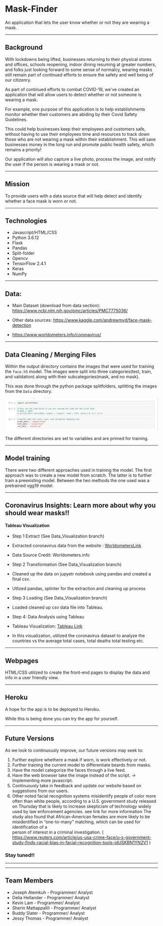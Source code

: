 # Mask-Finder
An application that lets the user know whether or not they are wearing a mask.

---------------------------------
## Background

With lockdowns being lifted, businesses returning to their physical stores and offices, schools reopening, indoor dining resuming at greater numbers, and folks just looking forward to some sense of normalcy, wearing masks still remain part of continued efforts to ensure the safety and well being of our citizenry. 

As part of continued efforts to combat COVID-19, we've created an application that will allow users to detect whether or not someone is wearing a mask. 

For example, one purpose of this application is to help establishments monitor whether their customers are abiding by their Covid Safety Guidelines. 

This could help businesses keep their employees and customers safe, without having to use their employees time and resources to track down those who are not wearing a mask within their establishment.  This will save businesses money in the long run and promote public health safety, which remains a priority! 

Our application will also capture a live photo, process the image, and notify the user if the person is wearing a mask or not. 

------------------------------
## Mission
 
To provide users with a data source that will help detect and identify whether a face mask is worn or not.

-----------------------------

## Technologies

* Javascript/HTML/CSS
* Python 3.6.12
* Flask 
* Pandas 
* Split-folder
* Opencv
* TensorFlow 2.4.1
* Keras 
* NumPy 

--------------------------------
## Data: 
* Main Dataset (download from data section): https://www.ncbi.nlm.nih.gov/pmc/articles/PMC7775036/

* Other data sources:
https://www.kaggle.com/andrewmvd/face-mask-detection

* https://www.worldometers.info/coronavirus/


-------------------------------
## Data Cleaning / Merging Files 

Within the output directory contains the images that were used for training the `face.h5` model. The images were split into three categories(test, train, and validation) along with their subcategories(mask, and no mask).

This was done through the python package splitfolders, splitting the images from the `Data` directory.

![splitfolders](Images/splitfolders.png)

The different directories are set to variables and are primed for training.
 
-----------------------------
## Model training
There were two different approaches used in training the model. The first approach was to create a new model from scratch. The latter is to further train a preexisting model. Between the two methods the one used was a pretrained vgg19 model.



-----------------------------
## Coronavirus Insights: Learn more about why you should wear masks!!
#### Tableau Visualization

* Step 1 Extract (See Data_Visualization branch)

*  Extracted coronavirus data from the website : [WorldometersLink](https://www.worldometers.info/coronavirus/)
*  Data Source Credit: Worldometers.info

* Step 2 Transformation (See Data_Visualization branch)

* Cleaned up the data on jupyetr notebook using pandas and created a final csv.
* Utlized pandas, splinter for the extraction and cleaning up process

* Step 3 Loading (See Data_Visualization branch)

* Loaded cleaned up csv data file into Tableau.

* Step 4: Data Analysis using Tableau

* Tableau Visualization: [Tableau Link](https://public.tableau.com/views/Book2_16148141384700/Story1?:language=en&:display_count=y&:origin=viz_share_link)
* In this visualization, utilized the coronavirus dataset to analyze the countries vs the average total cases, total deaths total testing etc.

-----------------------------
## Webpages

HTML/CSS utilized to create the front-end pages to display the data and info in a user friendly view.

---------------------------------
## Heroku

A hope for the app is to be deployed to Heroku. <!-- To look at the app use the this link:  (https://mask-finder.herokuapp.com/) ???  -->

While this is being done you can try the app for yourself. 

---------------------------
## Future Versions

As we look to continuously improve, our future versions may seek to:

1. Further explore whethere a mask if worn, is work effectively or not.
2. Further training the current model to differentiate beards from masks.
3. Have the model categorize the faces through a live feed.
4. Have the web browser take the image instead of the script. -> Implementing more javascript.
5. Continuously take in feedback and update our website based on suggestions from our users.
6. Other noted facial recognition systems misidentify people of color more often than white people, according to a U.S. government study released on Thursday that
   is likely to increase skepticism of technology widely used by law enforcement agencies. 
   see link for more information
   The study also found that African-American females are more likely to be misidentified in “one-to-many” matching, which can be used for identification of a     
   person of interest in a criminal investigation.
   ( https://www.reuters.com/article/us-usa-crime-face/u-s-government-study-finds-racial-bias-in-facial-recognition-tools-idUSKBN1YN2V1 )

### Stay tuned!!
-----------

-------------------------------------
## Team Members 

* Joseph Atemkuh - Programmer/ Analyst
* Delia Hellander - Programmer/ Analyst
* Kevin Lam - Programmer/ Analyst
* Sherin Mattappallil - Programmer/ Analyst
* Buddy Slater - Programmer/ Analyst
* Jessy Thomas - Programmer/ Analyst

